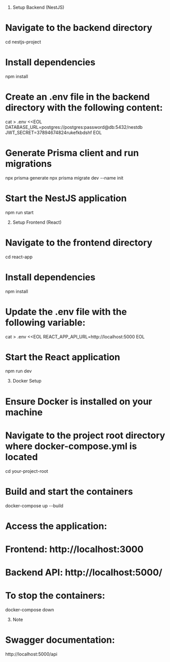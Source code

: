 1. Setup Backend (NestJS)

# Navigate to the backend directory
cd nestjs-project

# Install dependencies
npm install

# Create an .env file in the backend directory with the following content:
cat > .env <<EOL
DATABASE_URL=postgres://postgres:password@db:5432/nestdb
JWT_SECRET=37894674824rukefkbdshf
EOL

# Generate Prisma client and run migrations
npx prisma generate
npx prisma migrate dev --name init

# Start the NestJS application
npm run start

2. Setup Frontend (React)

# Navigate to the frontend directory
cd react-app

# Install dependencies
npm install

# Update the .env file with the following variable:
cat > .env <<EOL
REACT_APP_API_URL=http://localhost:5000
EOL

# Start the React application
npm run dev

3. Docker Setup

# Ensure Docker is installed on your machine

# Navigate to the project root directory where docker-compose.yml is located
cd your-project-root

# Build and start the containers
docker-compose up --build

# Access the application:
# Frontend: http://localhost:3000
# Backend API: http://localhost:5000/

# To stop the containers:
docker-compose down

3. Note

# Swagger documentation:
http://localhost:5000/api


